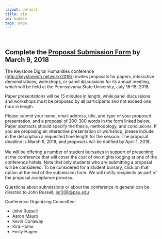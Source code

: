 ```yaml
---
layout: default
title: cfp
id: hidden
tags: page
---
```


<br/>

## Complete the [Proposal Submission Form](https://survey.az1.qualtrics.com/jfe/form/SV_egMH4JJ5NMXuDDn) by __March 9, 2018__ ##

The Keystone Digital Humanities conference (http://keystonedh.network/2018/) invites proposals for papers, interactive demonstrations, workshops, or panel discussions for its annual meeting, which will be held at the Pennsylvania State University, July 16-18, 2018. 
<br/>

Paper presentations will be 15 minutes in length, while panel discussions and workshops must be proposed by all participants and not exceed one hour in length. 
<br/>

Please submit your name, email address, title, and type of your proposed presentation, and a proposal of 200-300 words in the form linked below. Paper abstracts should specify the thesis, methodology, and conclusions. If you are proposing an interactive presentation or workshop, please include in the description a requested time length for the session. The proposal deadline is March 9, 2018, and proposers will be notified by April 1, 2018.  
<br/>
We will be offering a number of student bursaries in support of presenting at the conference that will cover the cost of two nights lodging at one of the conference hotels. Note that only students who are submitting a proposal will be considered. To be considered for a student bursary, click on that option at the end of the submission form. We will notify recipients as part of the proposal acceptance process. 
<br/>

Questions about submissions or about the conference in general can be directed to John Russell, jer308@psu.edu 
<br/>
 
Conference Organizing Committee:
- John Russell 
- Aaron Mauro 
- Kevin Conaway 
- Kira Homo 
- Emily Hagen
